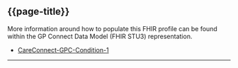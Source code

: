 ## {{page-title}}

More information around how to populate this FHIR profile can be found within the GP Connect Data Model (FHIR STU3) representation.

- [CareConnect-GPC-Condition-1](https://simplifier.net/guide/gpconnect-data-model/Home/FHIR-Assets/All-assets/Profiles/Profile--CareConnect-GPC-Condition-1?version=current)

---